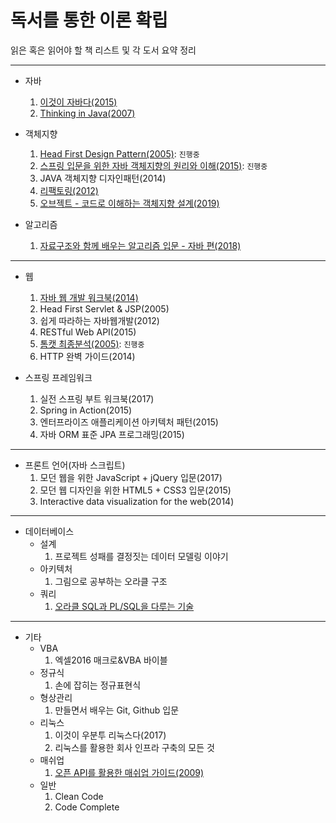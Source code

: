 독서를 통한 이론 확립
=======
읽은 혹은 읽어야 할 책 리스트 및 각 도서 요약 정리
- - - -

* 자바
	1. [이것이 자바다(2015)](https://github.com/nara1030/ThisIsJava/blob/master/README.md)
	2. [Thinking in Java(2007)](https://github.com/nara1030/thinkingInJava/blob/master/README.md)
	
* 객체지향
	1. [Head First Design Pattern(2005)](https://github.com/nara1030/TIL/blob/master/docs/study/designPattern/README.md): `진행중`
	2. [스프링 입문을 위한 자바 객체지향의 원리와 이해(2015)](https://github.com/nara1030/spring-basic/blob/master/book/oop_for_spring_jmkim/README.md): `진행중`
	3. JAVA 객체지향 디자인패턴(2014)
	4. [리팩토링(2012)](https://github.com/nara1030/Refactoring/blob/master/README.md)
	5. [오브젝트 - 코드로 이해하는 객체지향 설계(2019)](https://github.com/nara1030/TIL/blob/master/docs/book/object.md)

* 알고리즘
	1. [자료구조와 함께 배우는 알고리즘 입문 - 자바 편(2018)](https://github.com/nara1030/Algorithm/blob/master/doIt_AlgorithmWithDataStructure/README.md)

- - - -

* 웹
	1. [자바 웹 개발 워크북(2014)](https://github.com/nara1030/java-web-programming/blob/master/README.md)
	2. Head First Servlet & JSP(2005)
	3. 쉽게 따라하는 자바웹개발(2012)
	4. RESTful Web API(2015)
	5. [톰캣 최종분석(2005)](./book/how_tomcat_works/README.md): `진행중`
	6. HTTP 완벽 가이드(2014)

* 스프링 프레임워크
	1. 실전 스프링 부트 워크북(2017)
	2. Spring in Action(2015)
	3. 엔터프라이즈 애플리케이션 아키텍처 패턴(2015)
	4. 자바 ORM 표준 JPA 프로그래밍(2015)

- - - -

* 프론트 언어(자바 스크립트)
	1. 모던 웹을 위한 JavaScript + jQuery 입문(2017)
	2. 모던 웹 디자인을 위한 HTML5 + CSS3 입문(2015)
	3. Interactive data visualization for the web(2014)

- - - -

* 데이터베이스
	* 설계
		1. 프로젝트 성패를 결정짓는 데이터 모델링 이야기
	* 아키텍처
		1. 그림으로 공부하는 오라클 구조
	* 쿼리
		1. [오라클 SQL과 PL/SQL을 다루는 기술](https://github.com/nara1030/pl-sql/blob/master/README.md)

- - - -

* 기타
	* VBA
		1. 엑셀2016 매크로&VBA 바이블
	* 정규식
		1. 손에 잡히는 정규표현식
	* 형상관리
		1. 만들면서 배우는 Git, Github 입문
	* 리눅스
		1. 이것이 우분투 리눅스다(2017)
		2. 리눅스를 활용한 회사 인프라 구축의 모든 것
	* 매쉬업
		1. [오픈 API를 활용한 매쉬업 가이드(2009)](./book/mashup_guide_for_open_api/README.md)
	* 일반
		1. Clean Code
		2. Code Complete